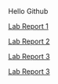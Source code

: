 Hello Github

[Lab Report 1](https://BenMiller0.github.io/cse15l-lab-reports/Lab-Report1.html)

[Lab Report 2](https://BenMiller0.github.io/cse15l-lab-reports/Lab-Report2.html)

[Lab Report 3](https://BenMiller0.github.io/cse15l-lab-reports/Lab-Report3.html)

[Lab Report 3](https://BenMiller0.github.io/cse15l-lab-reports/Lab-Report4.html)
